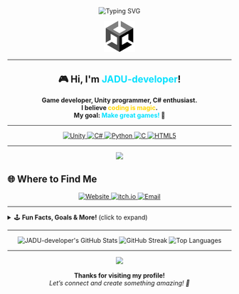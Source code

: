 <p align="center">
  <img src="https://readme-typing-svg.demolab.com?font=Fira+Code&duration=2500&pause=1000&color=00E1FF&center=true&vCenter=true&width=600&lines=Game+Developer+%7C+Unity+Fanatic;Coding+is+magic!;Building+playful+experiences+with+C%23;Let's+make+great+games!" alt="Typing SVG" />
</p>

<p align="center">
  <img src="https://raw.githubusercontent.com/devicons/devicon/master/icons/unity/unity-original.svg" width="70" alt="Unity Logo" style="margin: 0 10px 0 10px;">
</p>

---

<h2 align="center">
  🎮 Hi, I'm <span style="color:#00E1FF;">JADU-developer</span>!
</h2>

<p align="center">
  <b>Game developer, Unity programmer, C# enthusiast.<br>
  I believe <span style="color:#FFD700;">coding is magic</span>.<br>
  My goal: <span style="color:#00E1FF;">Make great games!</span> 🚀</b>
</p>

---

<div align="center">
  <a href="https://unity.com/" target="_blank">
    <img src="https://img.shields.io/badge/Unity-100000?style=for-the-badge&logo=unity&logoColor=white" alt="Unity" />
  </a>
  <a href="https://learn.microsoft.com/en-us/dotnet/csharp/" target="_blank">
    <img src="https://img.shields.io/badge/C%23-239120?style=for-the-badge&logo=c-sharp&logoColor=white" alt="C#" />
  </a>
  <a href="https://python.org" target="_blank">
    <img src="https://img.shields.io/badge/Python-FFD43B?style=for-the-badge&logo=python&logoColor=blue" alt="Python" />
  </a>
  <a href="https://en.wikipedia.org/wiki/C_(programming_language)" target="_blank">
    <img src="https://img.shields.io/badge/C-00599C?style=for-the-badge&logo=c&logoColor=white" alt="C" />
  </a>
  <a href="https://developer.mozilla.org/en-US/docs/Web/HTML" target="_blank">
    <img src="https://img.shields.io/badge/HTML5-E34F26?style=for-the-badge&logo=html5&logoColor=white" alt="HTML5" />
  </a>
</div>

---

<p align="center">
  <img src="https://capsule-render.vercel.app/api?type=waving&color=00e1ff&height=80&section=header&reversal=true"/>
</p>

## 🌐 Where to Find Me

<div align="center">
  <a href="https://jadu-gamestudio.onrender.com" target="_blank">
    <img src="https://img.shields.io/badge/My%20Website-00E1FF?style=for-the-badge&logo=windowsterminal&logoColor=white" alt="Website" />
  </a>
  <a href="https://jadu-developer.itch.io/" target="_blank">
    <img src="https://img.shields.io/badge/itch.io-FA5C5C?style=for-the-badge&logo=itchdotio&logoColor=white" alt="itch.io" />
  </a>
  <a href="mailto:JADU.GameStudio@gamil.com" target="_blank">
    <img src="https://img.shields.io/badge/Email-0078D4?style=for-the-badge&logo=gmail&logoColor=white" alt="Email" />
  </a>
</div>

---

<details>
  <summary>🕹️ <b>Fun Facts, Goals & More!</b> (click to expand)</summary>
  <ul>
    <li>♟️ <b>Chess lover</b></li>
    <li>✨ <b>Fun fact:</b> <i>Coding is magic!</i></li>
    <li>🏆 <b>My goal:</b> Make great games that everyone loves!</li>
  </ul>
</details>

---

<p align="center">
  <img src="https://github-readme-stats.vercel.app/api?username=JADU-developer&show_icons=true&theme=tokyonight&hide_border=true&icon_color=00E1FF&title_color=00E1FF" alt="JADU-developer's GitHub Stats" height="160"/>
  <img src="https://github-readme-streak-stats.herokuapp.com/?user=JADU-developer&theme=tokyonight&hide_border=true" alt="GitHub Streak" height="160"/>
  <img src="https://github-readme-stats.vercel.app/api/top-langs/?username=JADU-developer&layout=compact&theme=tokyonight&hide_border=true&title_color=00E1FF" alt="Top Languages" height="160"/>
</p>

---

<p align="center">
  <img src="https://capsule-render.vercel.app/api?type=waving&color=fa5c5c&height=80&section=footer&reversal=true"/>
</p>

<p align="center">
  <b>Thanks for visiting my profile!</b> <br>
  <i>Let’s connect and create something amazing! 🚀</i>
</p>
